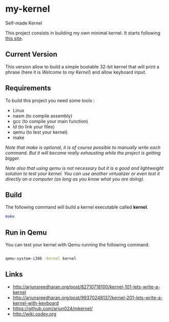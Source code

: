 # my-kernel
Self-made Kernel

This project consists in building my own minimal kernel.
It starts following [this site](http://arjunsreedharan.org/post/82710718100/kernel-101-lets-write-a-kernel).

## Current Version

This version allow to build a simple bootable 32-bit kernel that will print a phrase (here it is *Welcome to my Kernel*) and allow keyboard input.

## Requirements

To build this project you need some tools :

+ Linux
+ nasm  (to compile assembly)
+ gcc   (to compile your main function)
+ ld    (to link your files)
+ qemu  (to test your kernel)
+ make

*Note that make is optional, it is of course possible to manually write each command.
But it will become really exhausting while the project is getting bigger.*

*Note also that using qemu is not necessary but it is a good and lightweight solution
to test your kernel.
You can use another virtualizer or even test it directly on a computer
(as long as you know what you are doing).*

## Build

The following command will build a kernel executable called **kernel**.

```bash
make
```


## Run in Qemu

You can test your kernel with Qemu running the following command.

```bash

qemu-system-i386 -kernel kernel

```

## Links

+ http://arjunsreedharan.org/post/82710718100/kernel-101-lets-write-a-kernel
+ http://arjunsreedharan.org/post/99370248137/kernel-201-lets-write-a-kernel-with-keyboard
+ https://github.com/arjun024/mkernel/
+ http://wiki.osdev.org
